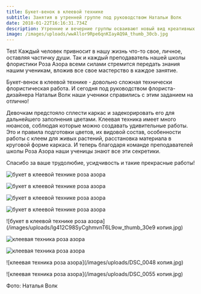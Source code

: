 ```yaml
---
title: Букет-венок в клеевой технике
subtitle: Занятия в утренней группе под руководством Натальи Волк
date: 2018-01-22T16:16:31.734Z
description: Утренние и вечерние группы осваивают новый вид креативных букетов
image: /images/uploads/wwAllor9Rpe6qnKIayAQ9A_thumb_30cb.jpg
---
```

Test Каждый человек привносит в нашу жизнь что-то свое, личное, оставляя частичку души. Так и каждый преподаватель нашей школы флористики Роза Азора всеми силами стремится передать знания нашим ученикам, вложив все свое мастерство в каждое занятие. 

Букет-венок в клеевой технике - довольно сложная технически флористическая работа. И сегодня под руководством флориста-дизайнера Натальи Волк наши ученики справились с этим заданием на отлично!

Девочкам предстояло сплести каркас и задекорировать его для дальнейшего заполнения цветами. Клеевая техника имеет много нюансов, соблюдая которые можно создавать удивительные работы. Это и правила подготовки цветов, их видовой состав, особенности работы с клеем для живых растений, расстановка материала в круговой форме каркаса. И теперь благодаря команде преподавателей школы Роза Азора наши ученицы знают все эти секретики. 

Спасибо за ваше трудолюбие, усидчивость и такие прекрасные работы!

![букет в клеевой технике роза азора](/images/uploads/3TJlcuhPTryE25SeOmsgiA_thumb_30ea.jpg)

![букет в клеевой технике роза азора](/images/uploads/4Gs4+mfDQOCWt6JcJRtqXA_thumb_30d5.jpg)

![букет в клеевой технике роза азора](/images/uploads/5eughwBxTxqajHvIk8f9CA_thumb_30de.jpg)

![букет в клеевой технике роза азора](/images/uploads/DSC_0172.jpg)

![букет в клеевой технике роза азора](/images/uploads/lg412C98SyCghmvnT6L9ow_thumb_30e9 копия.jpg)

![клеевая техника роза азора](/images/uploads/DSC_0038.jpg)

![клеевая техника роза азора](/images/uploads/DSC_0030.jpg)

![клеевая техника роза азора](/images/uploads/DSC_0048 копия.jpg)

![клеевая техника роза азора](/images/uploads/DSC_0055 копия.jpg)

Фото: Наталья Волк
